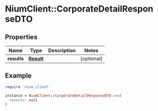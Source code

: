 # NiumClient::CorporateDetailResponseDTO

## Properties

| Name | Type | Description | Notes |
| ---- | ---- | ----------- | ----- |
| **results** | [**Result**](Result.md) |  | [optional] |

## Example

```ruby
require 'nium_client'

instance = NiumClient::CorporateDetailResponseDTO.new(
  results: null
)
```


